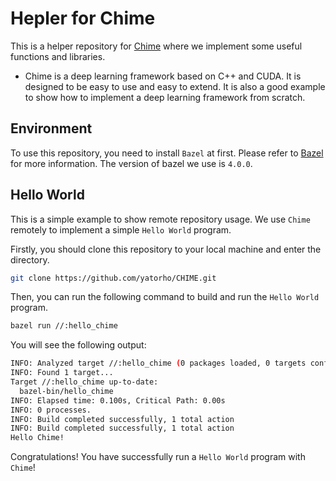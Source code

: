 # Hepler for Chime

This is a helper repository for [Chime](https://github.com/yatorho/CHIME) where we implement some useful functions and libraries.

- Chime is a deep learning framework based on C++ and CUDA. It is designed to be easy to use and easy to extend. It is also a good example to show how to implement a deep learning framework from scratch.

## Environment

To use this repository, you need to install `Bazel` at first. Please refer to [Bazel](https://bazel.build/) for more information. The version of bazel we use is `4.0.0`.

## Hello World

This is a simple example to show remote repository usage. We use `Chime` remotely to implement a simple `Hello World` program.

Firstly, you should clone this repository to your local machine and enter the directory.
```bash
git clone https://github.com/yatorho/CHIME.git
```
  
Then, you can run the following command to build  and run the `Hello World` program.
```bash
bazel run //:hello_chime
```
You will see the following output:
```bash
INFO: Analyzed target //:hello_chime (0 packages loaded, 0 targets configured).
INFO: Found 1 target...
Target //:hello_chime up-to-date:
  bazel-bin/hello_chime
INFO: Elapsed time: 0.100s, Critical Path: 0.00s
INFO: 0 processes.
INFO: Build completed successfully, 1 total action
INFO: Build completed successfully, 1 total action
Hello Chime!
```
Congratulations! You have successfully run a `Hello World` program with `Chime`!
